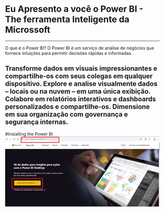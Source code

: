# Eu Apresento a você o Power BI - The ferramenta Inteligente da Microssoft 

--------
O que é o Power BI?
O Power BI é um serviço de análise de negócios que fornece intuições para permitir decisões rápidas e informadas.

Transforme dados em visuais impressionantes e compartilhe-os com seus colegas em qualquer dispositivo.
Explore e analise visualmente dados – locais ou na nuvem – em uma única exibição.
Colabore em relatórios interativos e dashboards personalizados e compartilhe-os.
Dimensione em sua organização com governança e segurança internas.
----

#Installing the Power BI
![img](https://github.com/AmandaMoura/PowerBI-Example/blob/master/Imagens/Tutorial.png)
